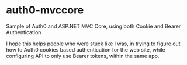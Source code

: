 # auth0-mvccore
Sample of Auth0 and ASP.NET MVC Core, using both Cookie and Bearer Authentication

I hope this helps people who were stuck like I was, in trying to figure out how to Auth0 cookies based authentication for the web site, while configuring API to only use Bearer tokens, within the same app.  
